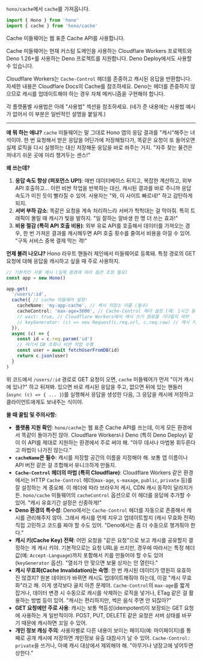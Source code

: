 `hono/cache`에서 `cache`를 가져옵니다.

```typescript
import { Hono } from 'hono'
import { cache } from 'hono/cache'
```

Cache 미들웨어는 웹 표준 Cache API를 사용합니다.

Cache 미들웨어는 현재 커스텀 도메인을 사용하는 Cloudflare Workers 프로젝트와 Deno 1.26+를 사용하는 Deno 프로젝트를 지원합니다. Deno Deploy에서도 사용할 수 있습니다.

Cloudflare Workers는 `Cache-Control` 헤더를 존중하고 캐시된 응답을 반환합니다. 자세한 내용은 Cloudflare Docs의 Cache를 참조하세요. Deno는 헤더를 존중하지 않으므로 캐시를 업데이트해야 하는 경우 자체 메커니즘을 구현해야 합니다.

각 플랫폼별 사용법은 아래 "사용법" 섹션을 참조하세요. (네가 준 내용에는 사용법 예시가 없어서 이 부분은 일반적인 설명을 붙일게.)

---

**얘 뭐 하는 애냐?**
`cache` 미들웨어는 말 그대로 Hono 앱의 응답 결과를 "캐시"해주는 녀석이야. 한 번 요청해서 받은 응답을 어딘가에 저장해뒀다가, 똑같은 요청이 또 들어오면 실제 로직을 다시 실행하는 대신 저장해둔 응답을 바로 쏴주는 거지. "자주 찾는 물건은 꺼내기 쉬운 곳에 미리 챙겨두는 센스!"

**왜 쓰는데?**
1.  **응답 속도 향상 (퍼포먼스 UP!)**: 매번 데이터베이스 뒤지고, 복잡한 계산하고, 외부 API 호출하고... 이런 비싼 작업을 반복하는 대신, 캐시된 결과를 바로 주니까 응답 속도가 미친 듯이 빨라질 수 있어. 사용자는 "와, 이 사이트 빠르네!" 하고 감탄하게 되지.
2.  **서버 부하 감소**: 똑같은 요청을 계속 처리하느라 서버가 헉헉대는 걸 막아줘. 특히 트래픽이 몰릴 때 캐시가 빛을 발하지. "일 잘하는 알바생 한 명 더 쓰는 효과!"
3.  **비용 절감 (특히 API 호출 비용)**: 외부 유료 API를 호출해서 데이터를 가져오는 경우, 한 번 가져온 결과를 캐시해두면 API 호출 횟수를 줄여서 비용을 아낄 수 있어. "구독 서비스 중복 결제 막는 격!"

**언제 불려 나오냐?**
Hono 라우트 핸들러 체인에서 미들웨어로 등록돼. 특정 경로의 GET 요청에 대해 응답을 캐시하고 싶을 때 주로 사용하지.

```typescript
// 기본적인 사용 예시 (실제 환경에 따라 옵션 조정 필요)
const app = new Hono()

app.get(
  '/users/:id',
  cache({ // cache 미들웨어 설정!
    cacheName: 'my-app-cache', // 캐시 저장소 이름 (필수)
    cacheControl: 'max-age=3600', // Cache-Control 헤더 설정 (예: 1시간 동안 유효)
    // wait: true, // Cloudflare Workers에서 캐시 쓰기 완료를 기다릴지 여부
    // keyGenerator: (c) => new Request(c.req.url, c.req.raw) // 캐시 키 생성 방식 커스텀 (고급)
  }),
  async (c) => {
    const id = c.req.param('id')
    // 여기서 DB 조회나 비싼 작업 수행
    const user = await fetchUserFromDB(id)
    return c.json(user)
  }
)
```
위 코드에서 `/users/:id` 경로로 GET 요청이 오면, `cache` 미들웨어가 먼저 "이거 캐시에 있나?" 하고 뒤져봐. 있으면 바로 캐시된 응답을 주고, 없으면 뒤에 있는 핸들러(`async (c) => { ... }`)를 실행해서 응답을 생성한 다음, 그 응답을 캐시에 저장하고 클라이언트에게도 보내주는 식이야.

**쓸 때 꿀팁 및 주의사항:**
*   **플랫폼 지원 확인**: `hono/cache`는 웹 표준 Cache API를 쓰는데, 이게 모든 환경에서 똑같이 돌아가진 않아. Cloudflare Workers나 Deno (특히 Deno Deploy) 같이 이 API를 제대로 지원하는 환경에서 주로 써야 해. "아무 데서나 마법봉 휘두른다고 마법이 나가진 않는다."
*   **`cacheName`은 필수**: 캐시를 저장할 공간의 이름을 지정해야 해. 보통 앱 이름이나 API 버전 같은 걸 조합해서 유니크하게 만들지.
*   **`Cache-Control` 헤더의 마법 (특히 Cloudflare)**: Cloudflare Workers 같은 환경에서는 HTTP `Cache-Control` 헤더(`max-age`, `s-maxage`, `public`, `private` 등)를 잘 설정하는 게 중요해. 이 헤더에 따라 브라우저 캐시, CDN 캐시 동작이 달라지거든. `hono/cache` 미들웨어의 `cacheControl` 옵션으로 이 헤더를 응답에 추가할 수 있어. "캐시 유효기간 설정은 신중하게!"
*   **Deno 환경의 특수성**: Deno에서는 `Cache-Control` 헤더를 자동으로 존중해서 캐시를 관리해주지 않아. 그래서 캐시를 언제 지우고 업데이트할지 (캐시 무효화 전략) 직접 고민하고 코드를 짜야 할 수도 있어. "Deno에서는 좀 더 수동으로 챙겨줘야 한다."
*   **캐시 키(Cache Key) 전략**: 어떤 요청을 "같은 요청"으로 보고 캐시를 공유할지 결정하는 게 캐시 키야. 기본적으로는 요청 URL을 쓰지만, 경우에 따라서는 특정 헤더 값(예: `Accept-Language`)까지 포함해서 키를 만들어야 할 수도 있어 (`keyGenerator` 옵션). "열쇠가 안 맞으면 보물 상자는 안 열린다."
*   **캐시 무효화(Cache Invalidation)는 숙명**: 한 번 캐시된 데이터가 영원히 유효하진 않겠지? 원본 데이터가 바뀌면 캐시도 업데이트해줘야 하는데, 이걸 "캐시 무효화"라고 해. 이게 생각보다 골치 아픈 문제야. `Cache-Control`의 `max-age`를 짧게 잡거나, 데이터 변경 시 수동으로 캐시를 삭제하는 로직을 넣거나, ETag 같은 걸 활용하는 방법 등이 있어. "캐시는 편리하지만, 썩은 음식 주면 안 되잖아?"
*   **GET 요청에만 주로 사용**: 캐시는 보통 멱등성(idempotent)이 보장되는 GET 요청에 사용하는 게 일반적이야. POST, PUT, DELETE 같은 요청은 서버 상태를 바꾸기 때문에 캐시하면 꼬일 수 있어.
*   **개인 정보 캐싱 주의**: 사용자별로 다른 내용이 보이는 페이지(예: 마이페이지)를 통째로 공개 캐시에 저장하면 개인정보 유출 대참사가 날 수 있어. `Cache-Control: private`을 쓰거나, 아예 캐시 대상에서 제외해야 해. "아무거나 냉장고에 넣어두면 상한다."